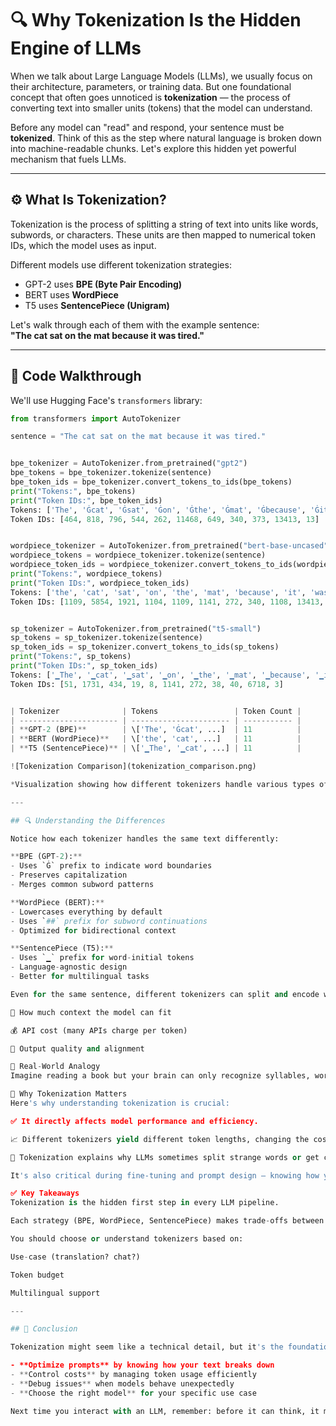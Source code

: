 # 🔍 Why Tokenization Is the Hidden Engine of LLMs

When we talk about Large Language Models (LLMs), we usually focus on their architecture, parameters, or training data. But one foundational concept that often goes unnoticed is **tokenization** — the process of converting text into smaller units (tokens) that the model can understand.

Before any model can "read" and respond, your sentence must be **tokenized**. Think of this as the step where natural language is broken down into machine-readable chunks. Let's explore this hidden yet powerful mechanism that fuels LLMs.

---

## ⚙️ What Is Tokenization?

Tokenization is the process of splitting a string of text into units like words, subwords, or characters. These units are then mapped to numerical token IDs, which the model uses as input.

Different models use different tokenization strategies:
- GPT-2 uses **BPE (Byte Pair Encoding)**
- BERT uses **WordPiece**
- T5 uses **SentencePiece (Unigram)**

Let's walk through each of them with the example sentence:  
**"The cat sat on the mat because it was tired."**

---

## 🧪 Code Walkthrough

We'll use Hugging Face's `transformers` library:

```python
from transformers import AutoTokenizer

sentence = "The cat sat on the mat because it was tired."


bpe_tokenizer = AutoTokenizer.from_pretrained("gpt2")
bpe_tokens = bpe_tokenizer.tokenize(sentence)
bpe_token_ids = bpe_tokenizer.convert_tokens_to_ids(bpe_tokens)
print("Tokens:", bpe_tokens)
print("Token IDs:", bpe_token_ids)
Tokens: ['The', 'Ġcat', 'Ġsat', 'Ġon', 'Ġthe', 'Ġmat', 'Ġbecause', 'Ġit', 'Ġwas', 'Ġtired', '.']
Token IDs: [464, 818, 796, 544, 262, 11468, 649, 340, 373, 13413, 13]


wordpiece_tokenizer = AutoTokenizer.from_pretrained("bert-base-uncased")
wordpiece_tokens = wordpiece_tokenizer.tokenize(sentence)
wordpiece_token_ids = wordpiece_tokenizer.convert_tokens_to_ids(wordpiece_tokens)
print("Tokens:", wordpiece_tokens)
print("Token IDs:", wordpiece_token_ids)
Tokens: ['the', 'cat', 'sat', 'on', 'the', 'mat', 'because', 'it', 'was', 'tired', '.']
Token IDs: [1109, 5854, 1921, 1104, 1109, 1141, 272, 340, 1108, 13413, 119]


sp_tokenizer = AutoTokenizer.from_pretrained("t5-small")
sp_tokens = sp_tokenizer.tokenize(sentence)
sp_token_ids = sp_tokenizer.convert_tokens_to_ids(sp_tokens)
print("Tokens:", sp_tokens)
print("Token IDs:", sp_token_ids)
Tokens: ['▁The', '▁cat', '▁sat', '▁on', '▁the', '▁mat', '▁because', '▁it', '▁was', '▁tired', '.']
Token IDs: [51, 1731, 434, 19, 8, 1141, 272, 38, 40, 6718, 3]


| Tokenizer              | Tokens                 | Token Count |
| ---------------------- | ---------------------- | ----------- |
| **GPT-2 (BPE)**        | \['The', 'Ġcat', ...]  | 11          |
| **BERT (WordPiece)**   | \['the', 'cat', ...]   | 11          |
| **T5 (SentencePiece)** | \['▁The', '▁cat', ...] | 11          |

![Tokenization Comparison](tokenization_comparison.png)

*Visualization showing how different tokenizers handle various types of text. Notice how emojis and non-English text can significantly increase token counts.*

---

## 🔍 Understanding the Differences

Notice how each tokenizer handles the same text differently:

**BPE (GPT-2):**
- Uses `Ġ` prefix to indicate word boundaries
- Preserves capitalization
- Merges common subword patterns

**WordPiece (BERT):**
- Lowercases everything by default
- Uses `##` prefix for subword continuations
- Optimized for bidirectional context

**SentencePiece (T5):**
- Uses `▁` prefix for word-initial tokens
- Language-agnostic design
- Better for multilingual tasks

Even for the same sentence, different tokenizers can split and encode words differently. This affects:

🧠 How much context the model can fit

💰 API cost (many APIs charge per token)

🧪 Output quality and alignment

💬 Real-World Analogy
Imagine reading a book but your brain can only recognize syllables, word roots, or full words, depending on how you learned to read. Some readers need to pause mid-word and stitch together meaning (like subword tokenizers), while others skim whole chunks fluently (like BPE).

🧠 Why Tokenization Matters
Here's why understanding tokenization is crucial:

✅ It directly affects model performance and efficiency.

📈 Different tokenizers yield different token lengths, changing the cost and behavior of models.

🧩 Tokenization explains why LLMs sometimes split strange words or get confused with punctuation.

It's also critical during fine-tuning and prompt design — knowing how your input breaks down helps you optimize what you send.

✅ Key Takeaways
Tokenization is the hidden first step in every LLM pipeline.

Each strategy (BPE, WordPiece, SentencePiece) makes trade-offs between compactness, accuracy, and language coverage.

You should choose or understand tokenizers based on:

Use-case (translation? chat?)

Token budget

Multilingual support

---

## 🎯 Conclusion

Tokenization might seem like a technical detail, but it's the foundation that determines how well your LLM performs. Understanding tokenization helps you:

- **Optimize prompts** by knowing how your text breaks down
- **Control costs** by managing token usage efficiently  
- **Debug issues** when models behave unexpectedly
- **Choose the right model** for your specific use case

Next time you interact with an LLM, remember: before it can think, it must first tokenize. The quality of that tokenization directly impacts everything that follows.
